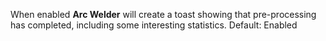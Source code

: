 When enabled **Arc Welder** will create a toast showing that pre-processing has completed, including some interesting
statistics. Default: Enabled